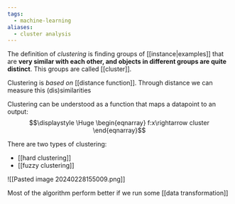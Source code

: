 ```yaml
---
tags:
  - machine-learning
aliases:
  - cluster analysis
---
```

The definition of *clustering* is finding groups of [[instance|examples]] that are **very similar with each other, and objects in different groups are quite distinct**. This groups are called [[cluster]].

Clustering is *based on* [[distance function]]. Through distance we can measure this (dis)similarities

Clustering can be understood as a function that maps a datapoint to an output:
$$\displaystyle \Huge \begin{eqnarray} 
f:x\rightarrow cluster
\end{eqnarray}$$

There are two types of clustering:
- [[hard clustering]]
- [[fuzzy clustering]]

![[Pasted image 20240228155009.png]]

Most of the algorithm perform better if we run some [[data transformation]]
